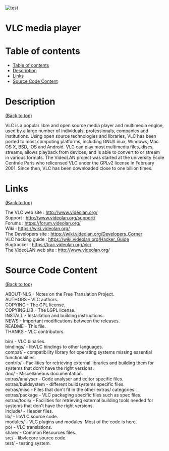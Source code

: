 ![test](http://productkeyz.com/wp-content/uploads/2019/11/vlc-new-version.jpg)

# VLC media player

# Table of contents
- [Table of contents](#table-of-contents)
- [Description](#description)
- [Links](#links)
- [Source Code Content](#source-code-content)

# Description
[(Back to top)](#table-of-contents)

VLC is a popular libre and open source media player and multimedia engine,
used by a large number of individuals, professionals, companies and
institutions. Using open source technologies and libraries, VLC has been
ported to most computing platforms, including GNU/Linux, Windows, Mac OS X,
BSD, iOS and Android.
VLC can play most multimedia files, discs, streams, allows playback from
devices, and is able to convert to or stream in various formats.
The VideoLAN project was started at the university École Centrale Paris who
relicensed VLC under the GPLv2 license in February 2001. Since then, VLC has
been downloaded close to one billion times.

# Links
[(Back to top)](#table-of-contents)

The VLC web site      : http://www.videolan.org/ <br />
Support               : http://www.videolan.org/support/ <br />
Forums                : https://forum.videolan.org/ <br />
Wiki                  : https://wiki.videolan.org/ <br />
The Developers site   : https://wiki.videolan.org/Developers_Corner <br />
VLC hacking guide     : https://wiki.videolan.org/Hacker_Guide <br />
Bugtracker            : https://trac.videolan.org/vlc/ <br />
The VideoLAN web site : http://www.videolan.org/ <br />

# Source Code Content
[(Back to top)](#table-of-contents)

ABOUT-NLS          - Notes on the Free Translation Project.<br />
AUTHORS            - VLC authors.<br />
COPYING            - The GPL license.<br />
COPYING.LIB        - The LGPL license.<br />
INSTALL            - Installation and building instructions.<br />
NEWS               - Important modifications between the releases.<br />
README             - This file.<br />
THANKS             - VLC contributors.<br />

bin/               - VLC binaries.<br />
bindings/          - libVLC bindings to other languages.<br />
compat/            - compatibility library for operating systems missing
                     essential functionalities.<br />
contrib/           - Facilities for retrieving external libraries and building
                     them for systems that don't have the right versions. <br />
doc/               - Miscellaneous documentation. <br />
extras/analyser    - Code analyser and editor specific files.<br />
extras/buildsystem - different buildsystems specific files.<br />
extras/misc        - Files that don't fit in the other extras/ categories.<br />
extras/package     - VLC packaging specific files such as spec files.<br />
extras/tools/      - Facilities for retrieving external building tools needed
                     for systems that don't have the right versions.<br />
include/           - Header files.<br />
lib/               - libVLC source code.<br />
modules/           - VLC plugins and modules. Most of the code is here.<br />
po/                - VLC translations.<br />
share/             - Common Resources files.<br />
src/               - libvlccore source code.<br />
test/              - testing system.<br />
